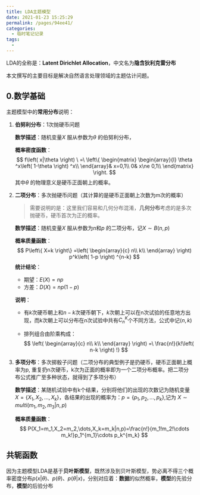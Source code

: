 ```yaml
---
title: LDA主题模型
date: 2021-01-23 15:25:29
permalink: /pages/94ee41/
categories:
  - 临时笔记记录
tags:
  - 
---
```

LDA的全称是：**Latent Dirichlet Allocation**，中文名为**隐含狄利克雷分布**

本文撰写的主要目标是解决自然语言处理领域的主题估计问题。

## 0.数学基础

主题模型中的**常用分布**说明：

1. **伯努利分布**：1次抛硬币问题

   **数学描述**：随机变量$X$ 服从参数为$\theta$ 的伯努利分布，

   **概率密度函数**：
   $$
   f\left( x|\theta \right) \ =\ \left\{ \begin{matrix}
   	\begin{array}{l}
   	\theta ^x\left( 1-\theta \right) ^x\\
   \end{array}&		x=0,1\\
   	0&		x\ne 0,1\\
   \end{matrix} \right.
   $$
   其中$\theta$ 的物理意义是硬币正面朝上的概率。

2. **二项分布**：多次抛硬币问题（其计算的是硬币正面朝上次数为m次的概率）

   > 需要说明的是：这里我们容易和几何分布混淆，**几何分布**考虑的是多次抛硬币，硬币首次为正的概率。

   **数学描述**：随机变量$X$ 服从参数为$n$和$p$ 的二项分布，记$X\sim B(n,p)$

   **概率质量函数**：
   $$
   P\left\{ X=k \right\} =\left( \begin{array}{c}
   	n\\
   	k\\
   \end{array} \right) p^k\left( 1-p \right) ^{n-k}
   $$
   **统计结论**：

   - 期望：$E(X) = np$
   - 方差：$D(X) = np(1-p)$

   

   **说明**：

   - 有$k$次硬币朝上和$n-k$次硬币朝下，$k$次朝上可以在n次试验的任意地方出现，而$k$次朝上可以分布在$n$次试验中共有$C_n^K$个不同方法，公式中记$(n,k)$

   - 排列组合由阶乘构成：
     $$
     \left( \begin{array}{c}
     	n\\
     	k\\
     \end{array} \right) =\ \frac{n!}{k!\left( n-k \right) !}
     $$

3. **多项分布**：多次掷骰子问题（二项分布的典型例子是扔硬币，硬币正面朝上概率为p, 重复扔n次硬币，k次为正面的概率即为一个二项分布概率。把二项分布公式推广至多种状态，就得到了多项分布）

   **数学描述**：某随机试验中有k个结果，分别将他们的出现的次数记为随机变量$X = \{X_1,X_2,\dots,X_k\}$，各结果的出现的概率为：$p=\{p_1,p_2,\dots,p_k\}$,记为 $X \sim multi(m_1,m_2,m_3|n,p)$

   **概率质量函数**：
   $$
   P(X_1=m_1,X_2=m_2,\dots,X_k=m_k|n,p)=\frac{n!}{m_1!m_2!\cdots m_k!}p_1^{m_1}\cdots p_k^{m_k}
   $$
   

## 共轭函数

因为主题模型LDA是基于**贝叶斯模型**，既然涉及到贝叶斯模型，势必离不得三个概率密度分布$p(x|\theta)$、$p(\theta)$、$p(\theta|x)$，分别对应着：**数据**的似然概率，**模型**的先验分布，**模型**的后验分布

